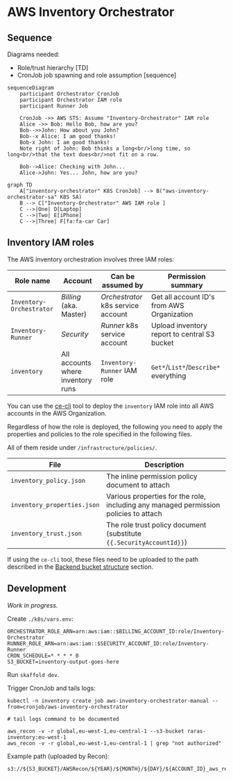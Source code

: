 # AWS Inventory Orchestrator

## Sequence

Diagrams needed:

- Role/trust hierarchy [TD]
- CronJob job spawning and role assumption [sequence]

```mermaid
sequenceDiagram
    participant Orchestrator CronJob
    participant Orchestrator IAM role
    participant Runner Job

    CronJob ->> AWS STS: Assume "Inventory-Orchestrator" IAM role
    Alice ->> Bob: Hello Bob, how are you?
    Bob-->>John: How about you John?
    Bob--x Alice: I am good thanks!
    Bob-x John: I am good thanks!
    Note right of John: Bob thinks a long<br/>long time, so long<br/>that the text does<br/>not fit on a row.

    Bob-->Alice: Checking with John...
    Alice->John: Yes... John, how are you?
```

```mermaid
graph TD
    A["inventory-orchestrator" K8S CronJob] --> B("aws-inventory-orchestrator-sa" K8S SA)
    B --> C["Inventory-Orchestrator" AWS IAM role ]
    C -->|One| D[Laptop]
    C -->|Two| E[iPhone]
    C -->|Three| F[fa:fa-car Car]
```

## Inventory IAM roles

The AWS inventory orchestration involves three IAM roles:

| Role name                | Account                           | Can be assumed by                  | Permission summary                           |
| ------------------------ | --------------------------------- | ---------------------------------- | -------------------------------------------- |
| `Inventory-Orchestrator` | *Billing* (aka. Master)           | *Orchestrator* k8s service account | Get all account ID's from AWS Organization   |
| `Inventory-Runner`       | *Security*                        | *Runner* k8s service account       | Upload inventory report to central S3 bucket |
| `inventory`              | All accounts where inventory runs | `Inventory-Runner` IAM role        | `Get*`/`List*`/`Describe*` everything        |

You can use the [ce-cli](https://github.com/dfds/ce-cli) tool to deploy the `inventory` IAM role into all AWS accounts in the AWS Organization.

Regardless of how the role is deployed, the following you need to apply the properties and policies to the role specified in the following files.

All of them reside under `/infrastructure/policies/`.

| File                        | Description                                                                          |
| --------------------------- | ------------------------------------------------------------------------------------ |
| `inventory_policy.json`     | The inline permission policy document to attach                                      |
| `inventory_properties.json` | Various properties for the role, including any managed permission policies to attach |
| `inventory_trust.json`      | The role trust policy document (substitute `{{.SecurityAccountId}}`)                 |

If using the `ce-cli` tool, these files need to be uploaded to the path described in the [Backend bucket structure](https://github.com/dfds/ce-cli#backend-bucket-structure) section.

## Development

*Work in progress.*

Create `./k8s/vars.env`:

```env
ORCHESTRATOR_ROLE_ARN=arn:aws:iam::$BILLING_ACCOUNT_ID:role/Inventory-Orchestrator
RUNNER_ROLE_ARN=arn:aws:iam::$SECURITY_ACCOUNT_ID:role/Inventory-Runner
CRON_SCHEDULE=* * * * 0
S3_BUCKET=inventory-output-goes-here
```

Run `skaffold dev`.

Trigger CronJob and tails logs:

```
kubectl -n inventory create job aws-inventory-orchestrator-manual --from=cronjob/aws-inventory-orchestrator

# tail logs command to be documented
```

```
aws_recon -v -r global,eu-west-1,eu-central-1 --s3-bucket raras-inventory:eu-west-1
aws_recon -v -r global,eu-west-1,eu-central-1 | grep "not authorized"
```

Example path (uploaded by Recon):

```
s3://${S3_BUCKET}/AWSRecon/${YEAR}/${MONTH}/${DAY}/${ACCOUNT_ID}_aws_recon_1649767394.json.gz
```
